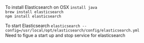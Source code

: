 To install Elasticsearch on OSX
```install java```  
```brew install elasticsearch```  
```npm install elasticsearch```  

To start Elasticsearch
```elasticsearch --config=/usr/local/opt/elasticsearch/config/elasticsearch.yml```  
Need to figue a start up and stop service for elasticsearch